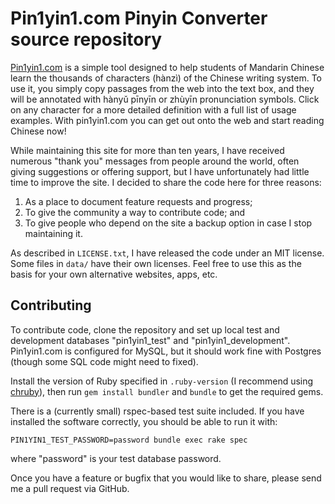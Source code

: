 # Pin1yin1.com Pinyin Converter source repository

[Pin1yin1.com](http://www.pin1yin1.com/) is a simple tool designed to
help students of Mandarin Chinese learn the thousands of characters
(hànzì) of the Chinese writing system. To use it, you simply copy
passages from the web into the text box, and they will be annotated
with hànyǔ pīnyīn or zhùyīn pronunciation symbols. Click on any
character for a more detailed definition with a full list of usage
examples. With pin1yin1.com you can get out onto the web and start
reading Chinese now!

While maintaining this site for more than ten years, I have received
numerous "thank you" messages from people around the world, often
giving suggestions or offering support, but I have unfortunately had
little time to improve the site. I decided to share the code here for
three reasons:

1. As a place to document feature requests and progress;
2. To give the community a way to contribute code; and
3. To give people who depend on the site a backup option in case I stop maintaining it.

As described in `LICENSE.txt`, I have released the code under an MIT
license. Some files in `data/` have their own licenses. Feel free to
use this as the basis for your own alternative websites, apps, etc.

## Contributing

To contribute code, clone the repository and set up local
test and development databases "pin1yin1_test" and
"pin1yin1_development". Pin1yin1.com is configured for MySQL, but it
should work fine with Postgres (though some SQL code might need to
fixed).

Install the version of Ruby specified in `.ruby-version` (I
recommend using [chruby](https://github.com/postmodern/chruby)), then
run `gem install bundler` and `bundle` to get the required gems.

There is a (currently small) rspec-based test suite included. If you
have installed the software correctly, you should be able to run it
with:

    PIN1YIN1_TEST_PASSWORD=password bundle exec rake spec

where "password" is your test database password.

Once you have a feature or bugfix that you would like to share, please
send me a pull request via GitHub.